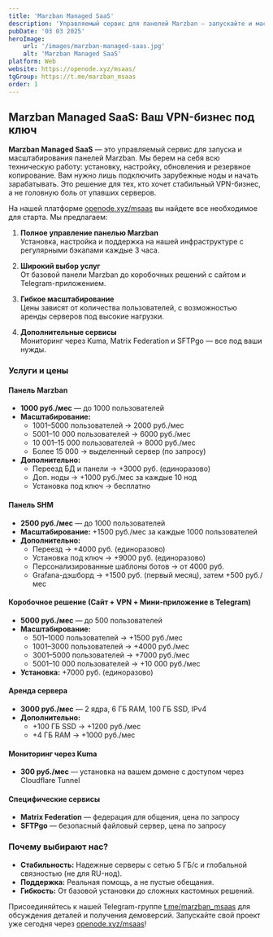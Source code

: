 ```yaml
---
title: 'Marzban Managed SaaS'
description: 'Управляемый сервис для панелей Marzban — запускайте и масштабируйте свой VPN-бизнес без технических заморочек. Мы берем на себя настройку, обслуживание и безопасность.'
pubDate: '03 03 2025'
heroImage:
    url: '/images/marzban-managed-saas.jpg'
    alt: 'Marzban Managed SaaS'
platform: Web
website: https://openode.xyz/msaas/
tgGroup: https://t.me/marzban_msaas
order: 1
---
```


## Marzban Managed SaaS: Ваш VPN-бизнес под ключ

**Marzban Managed SaaS** — это управляемый сервис для запуска и масштабирования панелей Marzban. Мы берем на себя всю техническую работу: установку, настройку, обновления и резервное копирование. Вам нужно лишь подключить зарубежные ноды и начать зарабатывать. Это решение для тех, кто хочет стабильный VPN-бизнес, а не головную боль от упавших серверов.

На нашей платформе [openode.xyz/msaas](https://openode.xyz/msaas) вы найдете все необходимое для старта. Мы предлагаем:

1. **Полное управление панелью Marzban**  
   Установка, настройка и поддержка на нашей инфраструктуре с регулярными бэкапами каждые 3 часа.

2. **Широкий выбор услуг**  
   От базовой панели Marzban до коробочных решений с сайтом и Telegram-приложением.

3. **Гибкое масштабирование**  
   Цены зависят от количества пользователей, с возможностью аренды серверов под высокие нагрузки.

4. **Дополнительные сервисы**  
   Мониторинг через Kuma, Matrix Federation и SFTPgo — все под ваши нужды.

### Услуги и цены

#### Панель Marzban
- **1000 руб./мес** — до 1000 пользователей  
- **Масштабирование:**  
  - 1001–5000 пользователей → 2000 руб./мес  
  - 5001–10 000 пользователей → 6000 руб./мес  
  - 10 001–15 000 пользователей → 8000 руб./мес  
  - Более 15 000 → выделенный сервер (по запросу)  
- **Дополнительно:**  
  - Переезд БД и панели → +3000 руб. (единоразово)  
  - Доп. ноды → +1000 руб./мес за каждые 10 нод  
  - Установка под ключ → бесплатно  

#### Панель SHM
- **2500 руб./мес** — до 1000 пользователей  
- **Масштабирование:** +1500 руб./мес за каждые 1000 пользователей  
- **Дополнительно:**  
  - Переезд → +4000 руб. (единоразово)  
  - Установка под ключ → +9000 руб. (единоразово)  
  - Персонализированные шаблоны ботов → от 4000 руб.  
  - Grafana-дэшборд → +1500 руб. (первый месяц), затем +500 руб./мес  

#### Коробочное решение (Сайт + VPN + Мини-приложение в Telegram)
- **5000 руб./мес** — до 500 пользователей  
- **Масштабирование:**  
  - 501–1000 пользователей → +1500 руб./мес  
  - 1001–3000 пользователей → +4000 руб./мес  
  - 3001–5000 пользователей → +7000 руб./мес  
  - 5001–10 000 пользователей → +10 000 руб./мес  
- **Установка:** +7000 руб. (единоразово)  

#### Аренда сервера
- **3000 руб./мес** — 2 ядра, 6 ГБ RAM, 100 ГБ SSD, IPv4  
- **Дополнительно:**  
  - +100 ГБ SSD → +1200 руб./мес  
  - +4 ГБ RAM → +1000 руб./мес  

#### Мониторинг через Kuma
- **300 руб./мес** — установка на вашем домене с доступом через Cloudflare Tunnel  

#### Специфические сервисы
- **Matrix Federation** — федерация для общения, цена по запросу  
- **SFTPgo** — безопасный файловый сервер, цена по запросу  

### Почему выбирают нас?
- **Стабильность:** Надежные серверы с сетью 5 ГБ/с и глобальной связностью (не для RU-нод).  
- **Поддержка:** Реальная помощь, а не пустые обещания.  
- **Гибкость:** От базовой установки до сложных кастомных решений.  

Присоединяйтесь к нашей Telegram-группе [t.me/marzban_msaas](https://t.me/marzban_msaas) для обсуждения деталей и получения демоверсий. Запускайте свой проект уже сегодня через [openode.xyz/msaas](https://openode.xyz/msaas)!
